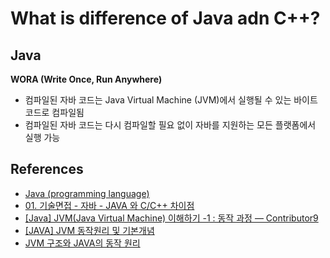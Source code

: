 # What is difference of Java adn C++?

## Java

**WORA (Write Once, Run Anywhere)**
- 컴파일된 자바 코드는 Java Virtual Machine (JVM)에서 실행될 수 있는 바이트코드로 컴파일됨
- 컴파일된 자바 코드는 다시 컴파일할 필요 없이 자바를 지원하는 모든 플랫폼에서 실행 가능
## References

- [Java (programming language)](https://en.wikipedia.org/wiki/Java_(programming_language))
- [01. 기술면접 - 자바 - JAVA 와 C/C++ 차이점](https://theheydaze.tistory.com/598)
- [[Java] JVM(Java Virtual Machine) 이해하기 -1 : 동작 과정 — Contributor9](https://adjh54.tistory.com/279)
- [[JAVA] JVM 동작원리 및 기본개념](https://steady-snail.tistory.com/67)
- [JVM 구조와 JAVA의 동작 원리](https://velog.io/@sgwon1996/JAVA%EC%9D%98-%EB%8F%99%EC%9E%91-%EC%9B%90%EB%A6%AC%EC%99%80-JVM-%EA%B5%AC%EC%A1%B0)